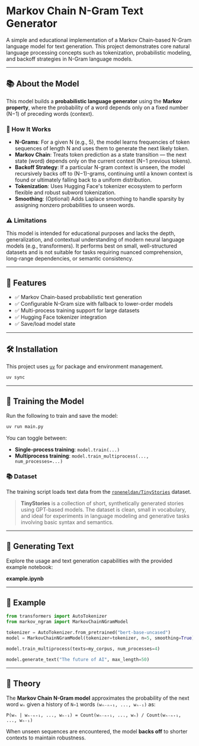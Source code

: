 # Markov Chain N-Gram Text Generator

A simple and educational implementation of a Markov Chain-based N-Gram language model for text generation. This project demonstrates core natural language processing concepts such as tokenization, probabilistic modeling, and backoff strategies in N-Gram language models.

---

## 📚 About the Model

This model builds a **probabilistic language generator** using the **Markov property**, where the probability of a word depends only on a fixed number (N−1) of preceding words (context).

### 🔢 How It Works

- **N-Grams**: For a given N (e.g., 5), the model learns frequencies of token sequences of length N and uses them to generate the next likely token.
- **Markov Chain**: Treats token prediction as a state transition — the next state (word) depends only on the current context (N−1 previous tokens).
- **Backoff Strategy**: If a particular N-gram context is unseen, the model recursively backs off to (N−1)-grams, continuing until a known context is found or ultimately falling back to a uniform distribution.
- **Tokenization**: Uses Hugging Face's tokenizer ecosystem to perform flexible and robust subword tokenization.
- **Smoothing**: (Optional) Adds Laplace smoothing to handle sparsity by assigning nonzero probabilities to unseen words.

### ⚠️ Limitations

This model is intended for educational purposes and lacks the depth, generalization, and contextual understanding of modern neural language models (e.g., transformers). It performs best on small, well-structured datasets and is not suitable for tasks requiring nuanced comprehension, long-range dependencies, or semantic consistency.

---

## 🚀 Features

- ✅ Markov Chain-based probabilistic text generation
- ✅ Configurable N-Gram size with fallback to lower-order models
- ✅ Multi-process training support for large datasets
- ✅ Hugging Face tokenizer integration
- ✅ Save/load model state

---

## 🛠️ Installation

This project uses [`uv`](https://github.com/astral-sh/uv) for package and environment management.

```bash
uv sync
```

---

## 🧠 Training the Model

Run the following to train and save the model:

```bash
uv run main.py
```

You can toggle between:
- **Single-process training**: `model.train(...)`
- **Multiprocess training**: `model.train_multiprocess(..., num_processes=...)`

### 📚 Dataset

The training script loads text data from the [`roneneldan/TinyStories`](https://huggingface.co/datasets/roneneldan/TinyStories) dataset.

> **TinyStories** is a collection of short, synthetically generated stories using GPT-based models. The dataset is clean, small in vocabulary, and ideal for experiments in language modeling and generative tasks involving basic syntax and semantics.

---

## 🧪 Generating Text

Explore the usage and text generation capabilities with the provided example notebook:

**example.ipynb**

---

## 🧾 Example

```python
from transformers import AutoTokenizer
from markov_ngram import MarkovChainNGramModel

tokenizer = AutoTokenizer.from_pretrained("bert-base-uncased")
model = MarkovChainNGramModel(tokenizer=tokenizer, n=5, smoothing=True)

model.train_multiprocess(texts=my_corpus, num_processes=4)

model.generate_text("The future of AI", max_length=50)
```

---

## 📘 Theory

The **Markov Chain N-Gram model** approximates the probability of the next word `wₙ` given a history of `N−1` words `(wₙ₋ₙ₊₁, ..., wₙ₋₁)` as:

`P(wₙ | wₙ₋ₙ₊₁, ..., wₙ₋₁) = Count(wₙ₋ₙ₊₁, ..., wₙ) / Count(wₙ₋ₙ₊₁, ..., wₙ₋₁)`

When unseen sequences are encountered, the model **backs off** to shorter contexts to maintain robustness.
